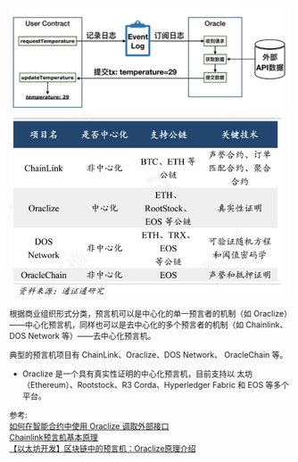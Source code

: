 

![](../../file/oracle.png)
![](../../file/oracle_cmp.jpeg)

根据商业组织形式分类，预言机可以是中心化的单一预言者的机制（如 Oraclize）——中心化预言机，同样也可以是去中心化的多个预言者的机制（如 Chainlink、DOS Network 等）——去中心化预言机。

典型的预言机项目有 ChainLink、Oraclize、DOS Network、
OracleChain 等。


* Oraclize 是一个具有真实性证明的中心化预言机，目前支持以
太坊（Ethereum）、Rootstock、R3 Corda、Hyperledger Fabric 和 EOS
等多个平台。

参考:   
[如何在智能合约中使用 Oraclize 调取外部接口](https://blog.junezhu.top/2019/01/29/how-to-use-oraclize-at-ethereum.html)     
[Chainlink预言机基本原理](https://segmentfault.com/a/1190000022774144)     
[【以太坊开发】区块链中的预言机：Oraclize原理介绍](https://www.cnblogs.com/gzhlt/p/10052362.html)